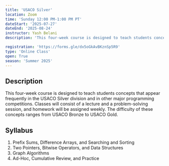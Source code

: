 ```yaml
---
title: 'USACO Silver'
location: Zoom
time: 'Sunday 12:00 PM-1:00 PM PT' 
dateStart: '2025-07-27'
dateEnd: '2025-08-24'
instructor: Yash Belani
description: 'This four-week course is designed to teach students concepts that appear frequently in the USACO Silver division and in other major programming competitions.'

registration: 'https://forms.gle/dx5oGkAvBKznSp5R9'
type: 'Online Class'
open: True
season: 'Summer 2025'
---
```


## Description

This four-week course is designed to teach students concepts that appear frequently in the USACO Silver division and in other major programming competitions. Classes will consist of a lecture and a problem-solving session, and homework will be assigned weekly. The difficulty of these concepts ranges from USACO Bronze to USACO Gold.

## Syllabus

1.	Prefix Sums, Difference Arrays, and Searching and Sorting
2.	Two Pointers, Bitwise Operators, and Data Structures
3.	Graph Algorithms
4.	Ad-Hoc, Cumulative Review, and Practice


